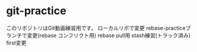 # git-practice
このリポジトリはGit動画練習用です。
ローカルリポで変更
rebase-practiceブランチで変更(rebase コンフリクト用)
rebase pull用
stash練習(トラック済み)
first変更